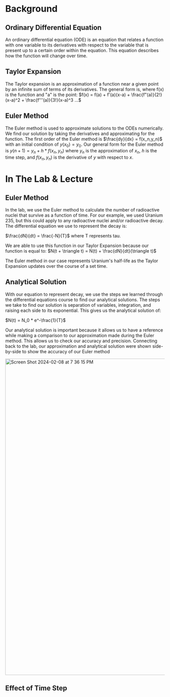 # Background

## Ordinary Differential Equation
An ordinary differential equation (ODE) is an equation that relates a function with one variable to its derivatives with respect to the variable that is present up to a certain order within the equation. This equation describes how the function will change over time.

## Taylor Expansion
The Taylor expansion is an approximation of a function near a given point by an infinite sum of terms of its derivatives. The general form is, where f(x) is the function and "a" is the point:
$f(x) = f(a) + f'(a)(x-a) + \frac{f"(a)}{2!}(x-a)^2 + \frac{f'''(a)}{3!}(x-a)^3 ...$

## Euler Method
The Euler method is used to approximate solutions to the ODEs numerically. We find our solution by taking the derivatives and approximating for the function. The first order of the Euler method is $\frac{dy}{dx} = f(x_n,y_n)$ with an initial condition of $y(x_0) = y_0$. Our general form for the Euler method is $y(n+1) = y_n + h*f(x_n,y_n)$ where $y_n$ is the approximation of $x_n$, $h$ is the time step, and $f(x_n,y_n)$ is the derivative of $y$ with respect to $x$.

# In The Lab & Lecture

## Euler Method
In the lab, we use the Euler method to calculate the number of radioactive nuclei that survive as a function of time. For our example, we used Uranium 235, but this could apply to any radioactive nuclei and/or radioactive decay. The differential equation we use to represent the decay is: 

$\frac{dN}{dt} = \frac{-N}{T}$ where T represents tau.

We are able to use this function in our Taylor Expansion because our function is equal to: $N(t + \triangle t) = N(t) + \frac{dN}{dt}(\triangle t)$

The Euler method in our case represents Uranium's half-life as the Taylor Expansion updates over the course of a set time.

## Analytical Solution
With our equation to represent decay, we use the steps we learned through the differential equations course to find our analytical solutions. The steps we take to find our solution is separation of variables, integration, and raising each side to its exponential. This gives us the analytical solution of: 

$N(t) = N_0 * e^-\frac{1}{T}$

Our analytical solution is important because it allows us to have a reference while making a comparison to our approximation made during the Euler method. This allows us to check our accuracy and precision. Connecting back to the lab, our approximation and analytical solution were shown side-by-side to show the accuracy of our Euler method

<img width="1000" alt="Screen Shot 2024-02-08 at 7 36 15 PM" src="https://github.com/kobestenson/COMPPHYS/assets/156839835/42d2d62b-3266-4d2f-ba09-cc0c840f5598">

## Effect of Time Step

